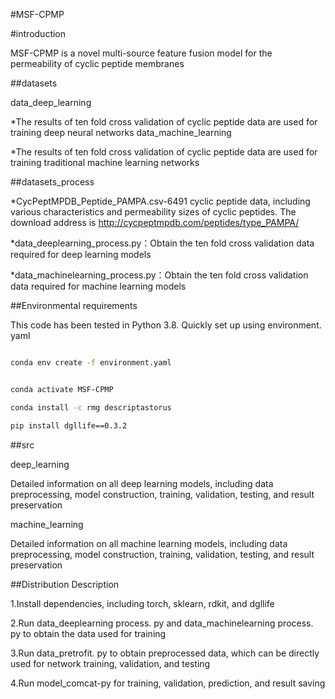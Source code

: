 #MSF-CPMP

#introduction

MSF-CPMP is a novel multi-source feature fusion model for the permeability of cyclic peptide membranes

##datasets

data_deep_learning

*The results of ten fold cross validation of cyclic peptide data are used for training deep neural networks
data_machine_learning

*The results of ten fold cross validation of cyclic peptide data are used for training traditional machine learning networks

##datasets_process

*CycPeptMPDB_Peptide_PAMPA.csv-6491 cyclic peptide data, including various characteristics and permeability sizes of cyclic peptides. The download address is http://cycpeptmpdb.com/peptides/type_PAMPA/

*data_deeplearning_process.py：Obtain the ten fold cross validation data required for deep learning models

*data_machinelearning_process.py：Obtain the ten fold cross validation data required for machine learning models

##Environmental requirements

This code has been tested in Python 3.8. Quickly set up using environment. yaml

```bash

conda env create -f environment.yaml

```

```bash

conda activate MSF-CPMP

conda install -c rmg descriptastorus

pip install dgllife==0.3.2

```
##src

deep_learning

Detailed information on all deep learning models, including data preprocessing, model construction, training, validation, testing, and result preservation

machine_learning

Detailed information on all machine learning models, including data preprocessing, model construction, training, validation, testing, and result preservation

##Distribution Description

1.Install dependencies, including torch, sklearn, rdkit, and dgllife 

2.Run data_deeplearning process. py and data_machinelearning process. py to obtain the data used for training

3.Run data_pretrofit. py to obtain preprocessed data, which can be directly used for network training, validation, and testing

4.Run model_comcat-py for training, validation, prediction, and result saving
